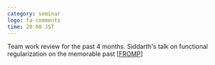 ```yaml
---
category: seminar
logo: fa-comments
time: 20:00 JST 
---
```


Team work review for the past 4 months. Siddarth's talk on functional regularization on the memorable past [[FROMP](https://arxiv.org/abs/2004.14070)]
